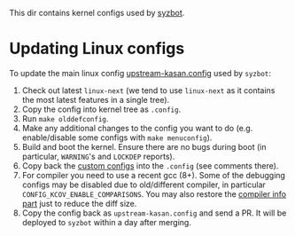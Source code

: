 This dir contains kernel configs used by [syzbot](/docs/syzbot.md).

# Updating Linux configs

To update the main linux config [upstream-kasan.config](./upstream-kasan.config) used by `syzbot`:

1. Check out latest `linux-next` (we tend to use `linux-next` as it contains the most latest features in a single tree).
2. Copy the config into kernel tree as `.config`.
3. Run `make olddefconfig`.
4. Make any additional changes to the config you want to do (e.g. enable/disable some configs with `make menuconfig`).
5. Build and boot the kernel. Ensure there are no bugs during boot (in particular, `WARNING`'s and `LOCKDEP` reports).
6. Copy back the [custom configs](https://github.com/google/syzkaller/blob/1f448cd62db290246f8793128f85bd84aaa7a59d/dashboard/config/upstream-kasan.config#L6-L14) into the `.config` (see comments there).
7. For compiler you need to use a recent gcc (8+). Some of the debugging configs may be disabled due to old/different compiler, in particular `CONFIG_KCOV_ENABLE_COMPARISONS`. You may also restore the [compiler info part](https://github.com/google/syzkaller/blob/1f448cd62db290246f8793128f85bd84aaa7a59d/dashboard/config/upstream-kasan.config#L16-L20) just to reduce the diff size.
8. Copy the config back as `upstream-kasan.config` and send a PR. It will be deployed to `syzbot` within a day after merging.
